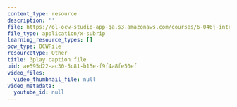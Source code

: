 ```yaml
---
content_type: resource
description: ''
file: https://ol-ocw-studio-app-qa.s3.amazonaws.com/courses/6-046j-introduction-to-algorithms-sma-5503-fall-2005/ae595d22ac305c81b15ef9f4a8fe50ef_vK_q-C-kXhs.vtt
file_type: application/x-subrip
learning_resource_types: []
ocw_type: OCWFile
resourcetype: Other
title: 3play caption file
uid: ae595d22-ac30-5c81-b15e-f9f4a8fe50ef
video_files:
  video_thumbnail_file: null
video_metadata:
  youtube_id: null
---
```

